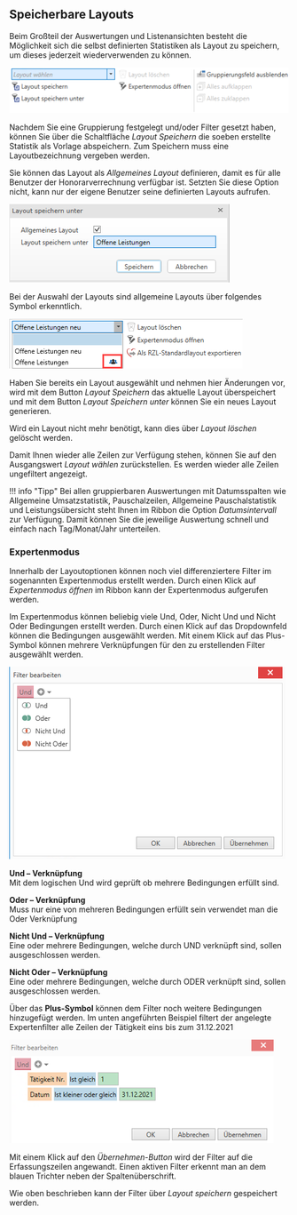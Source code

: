 ## Speicherbare Layouts

Beim Großteil der Auswertungen und Listenansichten besteht die
Möglichkeit sich die selbst definierten Statistiken als Layout zu
speichern, um dieses jederzeit wiederverwenden zu können.


![](<img/image400.png>)

Nachdem Sie eine Gruppierung festgelegt und/oder Filter gesetzt haben,
können Sie über die Schaltfläche *Layout Speichern* die soeben erstellte
Statistik als Vorlage abspeichern. Zum Speichern muss eine
Layoutbezeichnung vergeben werden.

Sie können das Layout als *Allgemeines Layout* definieren, damit es für
alle Benutzer der Honorarverrechnung verfügbar ist. Setzten Sie diese
Option nicht, kann nur der eigene Benutzer seine definierten Layouts
aufrufen.


![](<img/image401.png>)

Bei der Auswahl der Layouts sind allgemeine Layouts über folgendes
Symbol erkenntlich.


![](<img/image402.png>)

Haben Sie bereits ein Layout ausgewählt und nehmen hier Änderungen vor,
wird mit dem Button *Layout Speichern* das aktuelle Layout überspeichert
und mit dem Button *Layout Speichern unter* können Sie ein neues Layout
generieren.

Wird ein Layout nicht mehr benötigt, kann dies über *Layout löschen*
gelöscht werden.

Damit Ihnen wieder alle Zeilen zur Verfügung stehen, können Sie auf den
Ausgangswert *Layout wählen* zurückstellen. Es werden wieder alle Zeilen
ungefiltert angezeigt.

!!! info "Tipp"
    Bei allen gruppierbaren Auswertungen mit Datumsspalten wie Allgemeine
    Umsatzstatistik, Pauschalzeilen, Allgemeine Pauschalstatistik und
    Leistungsübersicht steht Ihnen im Ribbon die Option *Datumsintervall*
    zur Verfügung. Damit können Sie die jeweilige Auswertung schnell und
    einfach nach Tag/Monat/Jahr unterteilen.

### Expertenmodus

Innerhalb der Layoutoptionen können noch viel differenziertere Filter im
sogenannten Expertenmodus erstellt werden. Durch einen Klick auf
*Expertenmodus öffnen* im Ribbon kann der Expertenmodus aufgerufen
werden.

Im Expertenmodus können beliebig viele Und, Oder, Nicht Und und Nicht
Oder Bedingungen erstellt werden. Durch einen Klick auf das Dropdownfeld
können die Bedingungen ausgewählt werden. Mit einem Klick auf das
Plus-Symbol können mehrere Verknüpfungen für den zu erstellenden Filter
ausgewählt werden.


![](<img/image403.png>)

**Und – Verknüpfung**  
Mit dem logischen Und wird geprüft ob mehrere Bedingungen erfüllt sind.

**Oder – Verknüpfung**  
Muss nur eine von mehreren Bedingungen erfüllt sein verwendet man die
Oder Verknüpfung

**Nicht Und – Verknüpfung**  
Eine oder mehrere Bedingungen, welche durch UND verknüpft sind, sollen
ausgeschlossen werden.

**Nicht Oder – Verknüpfung**  
Eine oder mehrere Bedingungen, welche durch ODER verknüpft sind, sollen
ausgeschlossen werden.

Über das **Plus-Symbol** können dem Filter noch weitere Bedingungen
hinzugefügt werden. Im unten angeführten Beispiel filtert der angelegte
Expertenfilter alle Zeilen der Tätigkeit eins bis zum 31.12.2021


![](<img/image404.png>)

Mit einem Klick auf den *Übernehmen-Button* wird der Filter auf die
Erfassungszeilen angewandt. Einen aktiven Filter erkennt man an dem
blauen Trichter neben der Spaltenüberschrift.

Wie oben beschrieben kann der Filter über *Layout speichern* gespeichert
werden.
